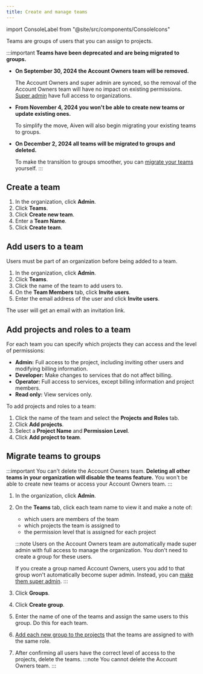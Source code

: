```yaml
---
title: Create and manage teams
---
```


import ConsoleLabel from "@site/src/components/ConsoleIcons"

Teams are groups of users that you can assign to projects.

:::important
**Teams have been deprecated and are being migrated to groups.**

- **On September 30, 2024 the Account Owners team will be removed.**

  The Account Owners and super admin are synced, so the removal of the
  Account Owners team will have no impact on existing permissions.
  [Super admin](/docs/platform/concepts/orgs-units-projects#users-and-roles)
  have full access to organizations.

- **From November 4, 2024 you won't be able to create new teams or update existing ones.**

  To simplify the move, Aiven will also begin migrating your existing teams to groups.

- **On December 2, 2024 all teams will be migrated to groups and deleted.**

  To make the transition to groups smoother, you can
  [migrate your teams](#migrate-teams-to-groups) yourself.
:::

## Create a team

1.  In the organization, click **Admin**.
1.  Click **Teams**.
1.  Click **Create new team**.
1.  Enter a **Team Name**.
1.  Click **Create team**.

## Add users to a team

Users must be part of an organization before being added to a team.

1.  In the organization, click **Admin**.
1.  Click **Teams**.
1.  Click the name of the team to add users to.
1.  On the **Team Members** tab, click **Invite users**.
1.  Enter the email address of the user and click **Invite users**.

The user will get an email with an invitation link.

## Add projects and roles to a team

For each team you can specify which projects they can access and the
level of permissions:

-   **Admin:** Full access to the project, including inviting other
    users and modifying billing information.
-   **Developer:** Make changes to services that do not affect billing.
-   **Operator:** Full access to services, except billing information
    and project members.
-   **Read only:** View services only.

To add projects and roles to a team:

1.  Click the name of the team and select the **Projects and Roles**
    tab.
1.  Click **Add projects**.
1.  Select a **Project Name** and **Permission Level**.
1.  Click **Add project to team**.

## Migrate teams to groups

:::important
You can't delete the Account Owners team. **Deleting all other teams in your organization
will disable the teams feature.** You won't be able to create new teams or access your
Account Owners team.
:::

1.  In the organization, click **Admin**.

1.  On the **Teams** tab, click each team name to view it and make a note of:

    -   which users are members of the team
    -   which projects the team is assigned to
    -   the permission level that is assigned for each project

    :::note
    Users on the Account Owners team are automatically made super admin
    with full access to manage the organization. You don't need to create a
    group for these users.

    If you create a group named Account Owners, users you add to that group won't
    automatically become super admin. Instead, you can
    [make them super admin](/docs/platform/howto/make-super-admin).
    :::

1.  Click **Groups**.

1.  Click **Create group**.

1.  Enter the name of one of the teams and assign the same users to this group. Do this
    for each team.

1.  [Add each new group to the projects](/docs/platform/howto/add-groups-projects)
    that the teams are assigned to with the same role.

1.  After confirming all users have the correct level of access to the projects,
    delete the teams.
    :::note
    You cannot delete the Account Owners team.
    :::
